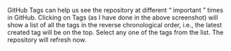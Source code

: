 
GitHub Tags can help us see the repository at different “ important ” times in GitHub. Clicking on Tags (as I have done in the above screenshot) will show a list of all the tags in the reverse chronological order, i.e., the latest created tag will be on the top. Select any one of the tags from the list. The repository will refresh now.